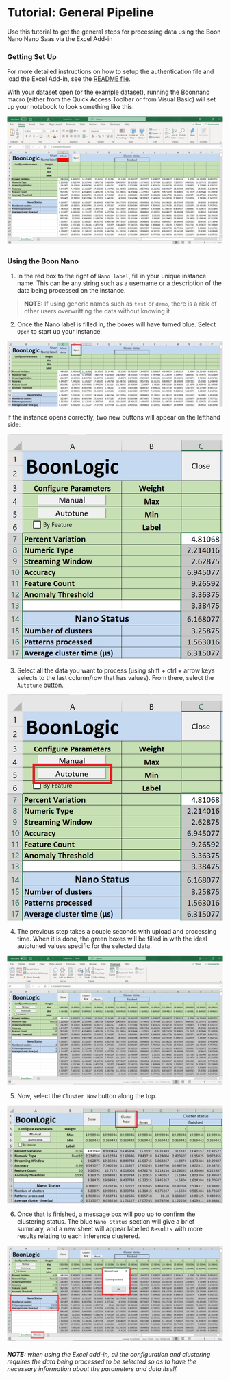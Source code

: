 # Tutorial: General Pipeline
Use this tutorial to get the general steps for processing data using the Boon Nano Nano Saas  via the Excel Add-in

### Getting Set Up
For more detailed instructions on how to setup the authentication file and load the Excel Add-in, see the [README file](../README.md).

With your dataset open (or the [example dataset](../Data.xlsm)), running the Boonnano macro (either from the Quick Access Toolbar or from Visual Basic) will set up your notebook to look something like this:   


![initialsetup](./Images/DataInitialScreen.jpg)

### Using the Boon Nano
1. In the red box to the right of `Nano label`, fill in your unique instance name. This can be any string such as a username or a description of the data being processed on the instance.
>__NOTE:__ If using generic names such as `test` or `demo`, there is a risk of other users overwritting the data without knowing it

2. Once the Nano label is filled in, the boxes will have turned blue. Select `Open` to start up your instance.   

![Open Instance](./Images/StartInstance.jpg)

If the instance opens correctly, two new buttons will appear on the lefthand side:   

![Configure Buttons](./Images/ConfigureButtons.jpg)

3. Select all the data you want to process (using shift + ctrl + arrow keys selects to the last column/row that has values). From there, select the `Autotune` button.   

![Autotune](./Images/Autotune.jpg)

4. The previous step takes a couple seconds with upload and processing time. When it is done, the green boxes will be filled in with the ideal autotuned values specific for the selected data.   

![Autotuned config](./Images/DataAutotune.jpg)

5. Now, select the `Cluster Now` button along the top.   

![Cluster button](./Images/Cluster.jpg)

6. Once that is finished, a message box will pop up to confirm the clustering status. The blue `Nano Status` section will give a brief summary, and a new sheet will appear labelled `Results` with more results relating to each inference clustered.   

![Cluster Completed](./Images/ClusteringFinished.jpg)

###### **NOTE:** when using the Excel add-in, all the configuration and clustering requires the data being processed to be selected so as to have the necessary information about the parameters and data itself.
